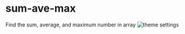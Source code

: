 # sum-ave-max
Find the sum, average, and maximum number in array
![theme settings](https://github.com/lvcc-dsa/Students/edit/master/BSIS/Aranas-Michaela/sum-ave-max/SumAveMax.png)
